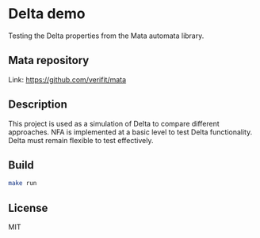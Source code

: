 # Delta demo
Testing the Delta properties from the Mata automata library.

## Mata repository
Link: <https://github.com/verifit/mata>

## Description
This project is used as a simulation of Delta to compare different approaches. NFA is implemented at a basic level to test Delta functionality. Delta must remain flexible to test effectively.

## Build
```sh
make run
```

## License
MIT
